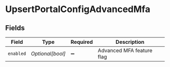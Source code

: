 # UpsertPortalConfigAdvancedMfa


## Fields

| Field                     | Type                      | Required                  | Description               |
| ------------------------- | ------------------------- | ------------------------- | ------------------------- |
| `enabled`                 | *Optional[bool]*          | :heavy_minus_sign:        | Advanced MFA feature flag |